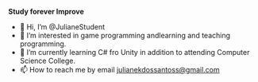 **Study forever Improve**

- 👋 Hi, I’m @JulianeStudent
- 👀 I’m interested in game programming andlearning and teaching programming.
- 🌱 I’m currently learning C# fro Unity in addition to attending Computer Science College.
- 📫 How to reach me by email julianekdossantoss@gmail.com

<!---
JulianeStudent/JulianeStudent is a ✨ special ✨ repository because its `README.md` (this file) appears on your GitHub profile.
You can click the Preview link to take a look at your changes.
--->
